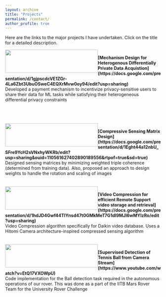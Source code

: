 ```yaml
---
layout: archive
title: "Projects"
permalink: /contact/
author_profile: true
---
```


Here are the links to the major projects I have undertaken. Click on the title for a detailed description.

<img src="https://ameyanjarlekar.github.io/files/balance.PNG" width="300" height="75" style="float:left">
<br>
<b> [Mechanism Design for Heterogenous Differentially Private Data Acquistion](https://docs.google.com/presentation/d/1gjpscdcVE1ZGr-4La6Zbt3UbuOSweC4EQXrMvw0oy94/edit?usp=sharing)</b> <br>
Developed a payment mechanism to incentivize privacy-sensitive users to share their data for ML tasks while satisfying their heterogeneous differential privacy constraints
<br>
<br>
<br>
<br>
<br>
<img src="https://ameyanjarlekar.github.io/files/res1.PNG" width="300" height="75" style="float:left">
<br>
<b> [Compressive Sensing Matrix Design](https://docs.google.com/presentation/d/1Eght44a12nbU_SFre9YcH2sVNxhyWKRb/edit?usp=sharing&ouid=110561627402890189556&rtpof=true&sd=true)</b> <br>
Designed sensing matrices by minimizing weighted triple coherence (determined from training data). Also, proposed an approach to design weights to handle the rotation and scaling of images
<br>
<br>
<br>
<img src="https://ameyanjarlekar.github.io/files/vid1.PNG" width="300" height="75" style="float:left">
<br>
<b> [Video Compression for efficient Remote Support video storage and retrieval](https://docs.google.com/presentation/d/1hdJD4Gwf44TlYnsd47t0GMkMeT7G1dl9MJl6wMYlzRo/edit?usp=sharing)</b> <br>
Video Compression algorithm specifically for Daikin video database. Uses a Hitomi Camera architecture-inspired compressed sensing algorithm
<br>
<br>
<br>
<img src="https://ameyanjarlekar.github.io/files/mrt.PNG" width="300" height="75" style="float:left"> &nbsp;
<br>
<b>[Supervised Detection of Tennis Ball from Camera Stream](https://www.youtube.com/watch?v=EtQ17VXOWpU)</b> <br> 
  Code implementation for the Ball detection task required in the autonomous operations of our rover. This was done as a part of the IITB Mars Rover Team for the University Rover Challenge

